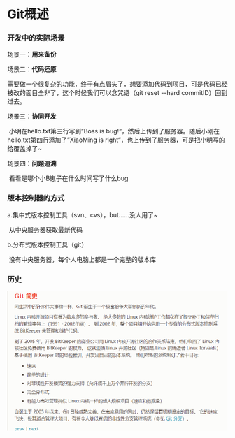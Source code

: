 # Git概述

### 开发中的实际场景

场景一：**用来备份**

场景二：**代码还原**

​	需要做一个很复杂的功能，终于有点眉头了，想要添加代码到项目，可是代码已经被改的面目全非了，这个时候我们可以念咒语（git reset --hard commitID）回到过去。

场景三：**协同开发**

​	小明在hello.txt第三行写到”Boss is bug!“，然后上传到了服务器。随后小刚在hello.txt第四行添加了”XiaoMing is right“，也上传到了服务器，可是把小明写的给覆盖掉了~

场景四：**问题追溯**

​	看看是哪个小B崽子在什么时间写了什么bug

### 版本控制器的方式

a.集中式版本控制工具（svn、cvs），but……没人用了~

​	从中央服务器获取最新代码

b.分布式版本控制工具（git）

​	没有中央服务器，每个人电脑上都是一个完整的版本库

### 历史

![image-20231210124524747](./Imgs/2.8.1Git概述/image-20231210124524747.png)